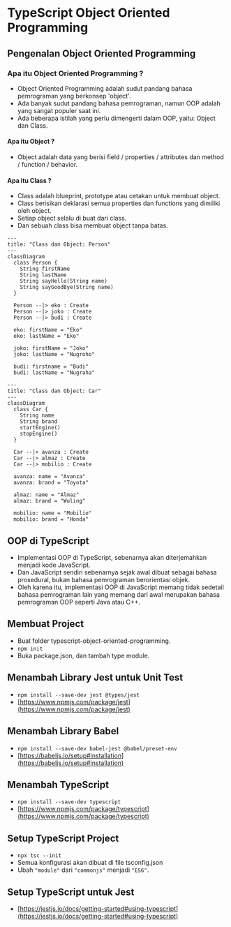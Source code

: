 # TypeScript Object Oriented Programming

## Pengenalan Object Oriented Programming

### Apa itu Object Oriented Programming ? 
* Object Oriented Programming adalah sudut pandang bahasa pemrograman yang berkonsep 'object'.
* Ada banyak sudut pandang bahasa pemrograman, namun OOP adalah yang sangat populer saat ini.
* Ada beberapa istilah yang perlu dimengerti dalam OOP, yaitu: Object dan Class.

#### Apa itu Object ?
* Object adalah data yang berisi field / properties / attributes dan method / function / behavior.

#### Apa itu Class ?
* Class adalah blueprint, prototype atau cetakan untuk membuat object.
* Class berisikan deklarasi semua properties dan functions yang dimiliki oleh object.
* Setiap object selalu di buat dari class.
* Dan sebuah class bisa membuat object tanpa batas.

```mermaid
---
title: "Class dan Object: Person"
---
classDiagram
  class Person {
    String firstName
    String lastName
    String sayHello(String name)
    String sayGoodBye(String name)
  }
  
  Person --|> eko : Create
  Person --|> joko : Create
  Person --|> budi : Create
  
  eko: firstName = "Eko"
  eko: lastName = "Eko"
  
  joko: firstName = "Joko"
  joko: lastName = "Nugroho"
  
  budi: firstname = "Budi"
  budi: lastName = "Nugraha"
```

```mermaid
---
title: "Class dan Object: Car"
---
classDiagram
  class Car {
    String name
    String brand
    startEngine()
    stopEngine()
  }
  
  Car --|> avanza : Create
  Car --|> almaz : Create
  Car --|> mobilio : Create
  
  avanza: name = "Avanza"
  avanza: brand = "Toyota"
  
  almaz: name = "Almaz"
  almaz: brand = "Wuling"
  
  mobilio: name = "Mobilio"
  mobilio: brand = "Honda"
```

## OOP di TypeScript
* Implementasi OOP di TypeScript, sebenarnya akan diterjemahkan menjadi kode JavaScript.
* Dan JavaScript sendiri sebenarnya sejak awal dibuat sebagai bahasa prosedural, bukan bahasa pemrograman berorientasi objek.
* Oleh karena itu, implementasi OOP di JavaScript memang tidak sedetail bahasa pemrograman lain yang memang dari awal merupakan bahasa pemrograman OOP seperti Java atau C++.

## Membuat Project
* Buat folder typescript-object-oriented-programming.
* ``` npm init ```
* Buka package.json, dan tambah type module.

## Menambah Library Jest untuk Unit Test
* ``` npm install --save-dev jest @types/jest ```
* [https://www.npmjs.com/package/jest](https://www.npmjs.com/package/jest)

## Menambah Library Babel
* ``` npm install --save-dev babel-jest @babel/preset-env ```
* [https://babeljs.io/setup#installation](https://babeljs.io/setup#installation)

## Menambah TypeScript
* ``` npm install --save-dev typescript ```
* [https://www.npmjs.com/package/typescript](https://www.npmjs.com/package/typescript)

## Setup TypeScript Project
* ``` npx tsc --init ```
* Semua konfigurasi akan dibuat di file tsconfig.json
* Ubah ``` "module" ``` dari ``` "commonjs" ``` menjadi ``` "ES6" ```.

## Setup TypeScript untuk Jest
* [https://jestjs.io/docs/getting-started#using-typescript](https://jestjs.io/docs/getting-started#using-typescript)